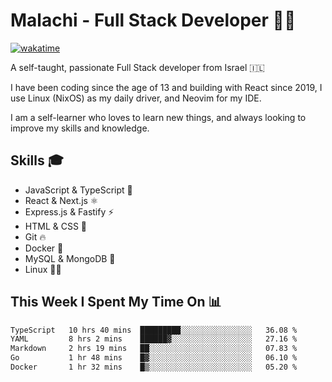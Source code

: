 # Malachi - Full Stack Developer 🚀🔥
[![wakatime](https://wakatime.com/badge/user/112ec769-e669-4b78-a46f-cf4343930741.svg)](https://wakatime.com/@112ec769-e669-4b78-a46f-cf4343930741)

A self-taught, passionate Full Stack developer from Israel 🇮🇱

I have been coding since the age of 13 and building with React since 2019, I use Linux (NixOS) as my daily driver, and Neovim for my IDE.

I am a self-learner who loves to learn new things, and always looking to improve my skills and knowledge.

## Skills 🎓
- JavaScript & TypeScript 💎
- React & Next.js ⚛️
- Express.js & Fastify ⚡️
- HTML & CSS 🎨
- Git 🔥
- Docker 🐳
- MySQL & MongoDB 💾
- Linux 👨‍💻

## This Week I Spent My Time On 📊
<!--START_SECTION:waka-->

```txt
TypeScript   10 hrs 40 mins  █████████░░░░░░░░░░░░░░░░   36.08 %
YAML         8 hrs 2 mins    ██████▓░░░░░░░░░░░░░░░░░░   27.16 %
Markdown     2 hrs 19 mins   ██░░░░░░░░░░░░░░░░░░░░░░░   07.83 %
Go           1 hr 48 mins    █▓░░░░░░░░░░░░░░░░░░░░░░░   06.10 %
Docker       1 hr 32 mins    █▒░░░░░░░░░░░░░░░░░░░░░░░   05.20 %
```

<!--END_SECTION:waka-->
